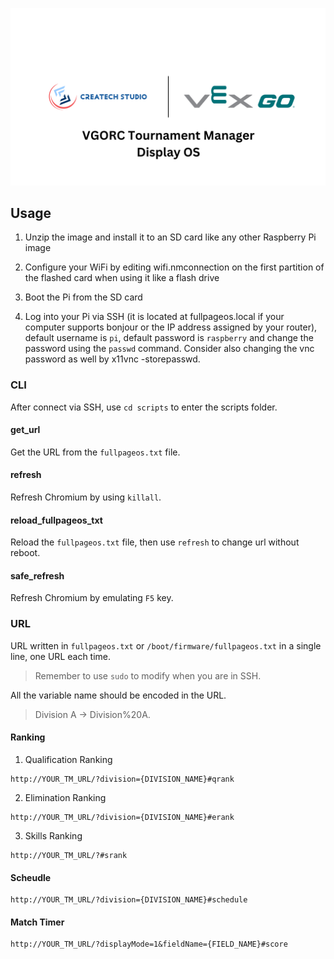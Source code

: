 <p align="center">
<a href="./media/displayos.png">
<img src="./media/displayos.png"alt="logo">
</a>
</p>

## Usage

1. Unzip the image and install it to an SD card like any other Raspberry Pi image

2. Configure your WiFi by editing wifi.nmconnection on the first partition of the flashed card when using it like a flash drive

3. Boot the Pi from the SD card

4. Log into your Pi via SSH (it is located at fullpageos.local if your computer supports bonjour or the IP address assigned by your router), default username is `pi`, default password is `raspberry` and change the password using the `passwd` command. Consider also changing the vnc password as well by x11vnc -storepasswd.

### CLI

After connect via SSH, use `cd scripts` to enter the scripts folder.

#### get_url

Get the URL from the `fullpageos.txt` file.

#### refresh

Refresh Chromium by using `killall`.

#### reload_fullpageos_txt

Reload the `fullpageos.txt` file, then use `refresh` to change url without reboot.

#### safe_refresh

Refresh Chromium by emulating `F5` key.

### URL

URL written in `fullpageos.txt` or `/boot/firmware/fullpageos.txt` in a single line, one URL each time.

> Remember to use `sudo` to modify when you are in SSH.

All the variable name should be encoded in the URL.

> Division A → Division%20A.

#### Ranking

1. Qualification Ranking

```
http://YOUR_TM_URL/?division={DIVISION_NAME}#qrank
```

2. Elimination Ranking

```
http://YOUR_TM_URL/?division={DIVISION_NAME}#erank
```

3. Skills Ranking

```
http://YOUR_TM_URL/?#srank
```

#### Scheudle

```
http://YOUR_TM_URL/?division={DIVISION_NAME}#schedule
```

#### Match Timer

```
http://YOUR_TM_URL/?displayMode=1&fieldName={FIELD_NAME}#score
```
